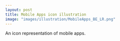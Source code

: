 ```yaml
---
layout: post
title: Mobile Apps icon illustration
image: "images/illustration/MobileApps_BE_LR.png"
---
```

An icon representation of mobile apps.
